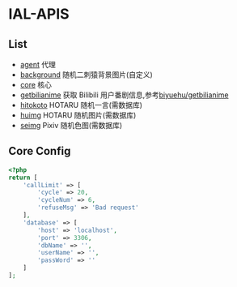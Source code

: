 # IAL-APIS

## List

- [agent](./agent/) 代理
- [background](./background/) 随机二刺猿背景图片(自定义)
- [core](./core/) 核心
- [getbilianime](./getbilianime/) 获取 Bilibili 用户番剧信息,参考[biyuehu/getbilianime](https://github.com/BIYUEHU/getBiliAnime)
- [hitokoto](./hitokoto/) HOTARU 随机一言(需数据库)
- [huimg](./huimg/) HOTARU 随机图片(需数据库)
- [seimg](./seimg/) Pixiv 随机色图(需数据库)

## Core Config

```php
<?php
return [
    'callLimit' => [
        'cycle' => 20,
        'cycleNum' => 6,
        'refuseMsg' => 'Bad request'
    ],
    'database' => [
        'host' => 'localhost',
        'port' => 3306,
        'dbName' => '',
        'userName' => '',
        'passWord' => ''
    ]
];
```
